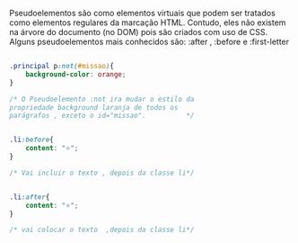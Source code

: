 

<p> Pseudoelementos são como elementos virtuais que podem ser tratados como elementos regulares da marcação HTML. Contudo, eles não existem na árvore do documento (no DOM) pois são criados com uso de CSS. Alguns pseudoelementos mais conhecidos são: :after , :before e :first-letter </p>

```css

.principal p:not(#missao){
    background-color: orange;
}

/* O Pseudoelemento :not ira mudar o estilo da
propriedade background laranja de todos os
parágrafos , exceto o id="missao".          */

```

```css

.li:before{
    content: "⭐";
}

/* Vai incluir o texto , depois da classe li*/

```

```css

.li:after{
    content: "⭐";
}

/* vai colocar o texto  ,depois da classe li*/

```

